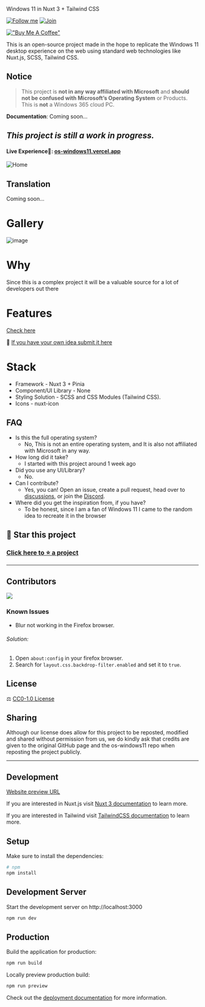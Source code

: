 Windows 11 in Nuxt 3 + Tailwind CSS

[![Follow me](https://img.shields.io/github/followers/ndragun92?label=follow%20me&style=social)](https://github.com/ndragun92)
[![Join](https://img.shields.io/discord/1081360531832717362.svg?label=&logo=discord&logoColor=ffffff&color=7389D8&labelColor=6A7EC2)](https://discord.gg/rcU9d5QyST)

[!["Buy Me A Coffee"](https://www.buymeacoffee.com/assets/img/custom_images/orange_img.png)](https://www.buymeacoffee.com/ndragun92)

This is an open-source project made in the hope to replicate the Windows 11 desktop experience on the web using standard web technologies like Nuxt.js, SCSS, Tailwind CSS.

## Notice

> This project is **not in any way affiliated with Microsoft** and **should not be confused with Microsoft’s Operating System** or Products.
> This is **not** a Windows 365 cloud PC.

**Documentation**:
Coming soon...

## _This project is still a work in progress._

#### Live Experience🌈: [os-windows11.vercel.app](https://os-windows11.vercel.app/)

![Home](https://os-windows11.vercel.app/favicon.png)

## Translation

Coming soon...

# Gallery

![image](https://os-windows11.vercel.app/_vercel/image?url=/images/preview/1.png&w=1536&q=60)

# Why

Since this is a complex project it will be a valuable source for a lot of developers out there

# Features

[Check here](https://github.com/ndragun92/os-windows11/blob/main/FEATURES.md)

📑 [If you have your own idea submit it here](https://github.com/ndragun92/os-windows11/discussions/categories/ideas)

# Stack

- Framework - Nuxt 3 + Pinia
- Component/UI Library - None
- Styling Solution - SCSS and CSS Modules (Tailwind CSS).
- Icons - nuxt-icon

## FAQ

- Is this the full operating system?
    - No, This is not an entire operating system, and It is also not affiliated with Microsoft in any way.
- How long did it take?
    - I started with this project around 1 week ago
- Did you use any UI/Library?
    - No.
- Can I contribute?
    - Yes, you can! Open an issue, create a pull request, head over to [discussions](https://github.com/ndragun92/os-windows11/discussions), or join the [Discord](https://discord.gg/rcU9d5QyST).
- Where did you get the inspiration from, if you have?
    - To be honest, since I am a fan of Windows 11 I came to the random idea to recreate it in the browser

## 🌟 Star this project

### [Click here to ⭐️ a project](https://github.com/ndragun92/os-windows11)

---
## Contributors

<a href="https://github.com/ndragun92/os-windows11/graphs/contributors">
  <img src="https://contrib.rocks/image?repo=ndragun92/os-windows11" />
</a>

### Known Issues

- Blur not working in the Firefox browser.

###### Solution:

1. Open `about:config` in your firefox browser.
2. Search for `layout.css.backdrop-filter.enabled` and set it to `true`.

## License

⚖️ [CC0-1.0 License](https://github.com/ndragun92/os-windows11/blob/main/LICENSE)

## Sharing

Although our license does allow for this project to be reposted, modified and shared without permission from us, we do kindly ask that credits are given to the original GitHub page and the os-windows11 repo when reposting the project publicly.

---
## Development

[Website preview URL](https://os-windows11.vercel.app/)

If you are interested in Nuxt.js visit [Nuxt 3 documentation](https://nuxt.com/docs/getting-started/introduction) to learn more.

If you are interested in Tailwind visit [TailwindCSS documentation](https://tailwindcss.com/) to learn more.

## Setup

Make sure to install the dependencies:

```bash
# npm
npm install
```

## Development Server

Start the development server on http://localhost:3000

```bash
npm run dev
```

## Production

Build the application for production:

```bash
npm run build
```

Locally preview production build:

```bash
npm run preview
```

Check out the [deployment documentation](https://nuxt.com/docs/getting-started/deployment) for more information.